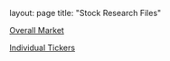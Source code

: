 layout: page
title: "Stock Research Files"

[Overall Market](/market/)

[Individual Tickers](/tickers/)
